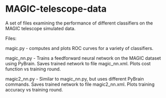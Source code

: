 MAGIC-telescope-data
====================

A set of files examining the performance of different classifiers on the MAGIC
telescope simulated data.

Files: 

magic.py - computes and plots ROC curves for a variety of classifiers.

magic_nn.py - Trains a feedforward neural network on the MAGIC dataset using PyBrain.
Saves trained network to file magic_nn.xml.  Plots cost function vs training round.

magic2_nn.py - Similar to magic_nn.py, but uses different PyBrain commands.  Saves 
trained network to file magic2_nn.xml.  Plots training accuracy vs training round.


